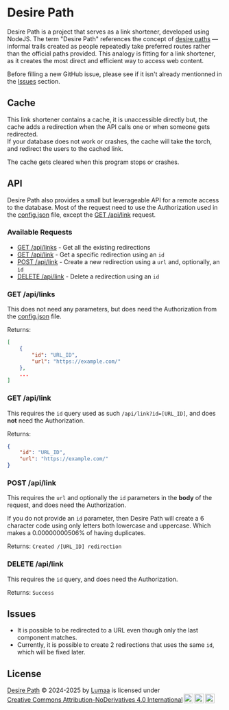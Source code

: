 # Desire Path
Desire Path is a project that serves as a link shortener, developed using NodeJS. The term "Desire Path" references the concept of [desire paths](https://d.lumaa.fr/OWjnoR) — informal trails created as people repeatedly take preferred routes rather than the official paths provided. This analogy is fitting for a link shortener, as it creates the most direct and efficient way to access web content.

Before filling a new GitHub issue, please see if it isn't already mentionned in the [Issues](#issues) section.

## Cache
This link shortener contains a cache, it is unaccessible directly but, the cache adds a redirection when the API calls one or when someone gets redirected.\
If your database does not work or crashes, the cache will take the torch, and redirect the users to the cached link.

The cache gets cleared when this program stops or crashes.

## API
Desire Path also provides a small but leverageable API for a remote access to the database. Most of the request need to use the Authorization used in the [config.json](./api/config_TEMPLATE.json) file, except the [GET /api/link](#get-apilink) request.

### Available Requests
- [GET /api/links](#get-apilinks) - Get all the existing redirections
- [GET /api/link](#get-apilink) - Get a specific redirection using an `id`
- [POST /api/link](#post-apilink) - Create a new redirection using a `url` and, optionally, an `id`
- [DELETE /api/link](#delete-apilink) - Delete a redirection using an `id`


### GET /api/links
This does not need any parameters, but does need the Authorization from the [config.json](./api/config_TEMPLATE.json) file.

Returns:
```json
[
    {
        "id": "URL_ID",
        "url": "https://example.com/"
    },
    ...
]
```

### GET /api/link
This requires the `id` query used as such `/api/link?id=[URL_ID]`, and does **not** need the Authorization.

Returns:
```json
{
    "id": "URL_ID",
    "url": "https://example.com/"
}
```

### POST /api/link
This requires the `url` and optionally the `id` parameters in the **body** of the request, and does need the Authorization.

If you do not provide an `id` parameter, then Desire Path will create a 6 character code using only letters both lowercase and uppercase. Which makes a 0.00000000506% of having duplicates.

Returns: `Created /[URL_ID] redirection`

### DELETE /api/link
This requires the `id` query, and does need the Authorization.

Returns: `Success`

## Issues
- It is possible to be redirected to a URL even though only the last component matches.
- Currently, it is possible to create 2 redirections that uses the same `id`, which will be fixed later.

## License
<p xmlns:cc="http://creativecommons.org/ns#" xmlns:dct="http://purl.org/dc/terms/"><a property="dct:title" rel="cc:attributionURL" href="https://github.com/lumaa-dev/DesirePath">Desire Path</a> © 2024-2025 by <a rel="cc:attributionURL dct:creator" property="cc:attributionName" href="https://lumaa.fr/">Lumaa</a> is licensed under <a href="https://creativecommons.org/licenses/by-nd/4.0/?ref=chooser-v1" target="_blank" rel="license noopener noreferrer" style="display:inline-block;">Creative Commons Attribution-NoDerivatives 4.0 International<img style="height:22px!important;margin-left:3px;vertical-align:text-bottom;" src="https://mirrors.creativecommons.org/presskit/icons/cc.svg?ref=chooser-v1" alt=""><img style="height:22px!important;margin-left:3px;vertical-align:text-bottom;" src="https://mirrors.creativecommons.org/presskit/icons/by.svg?ref=chooser-v1" alt=""><img style="height:22px!important;margin-left:3px;vertical-align:text-bottom;" src="https://mirrors.creativecommons.org/presskit/icons/nd.svg?ref=chooser-v1" alt=""></a></p>